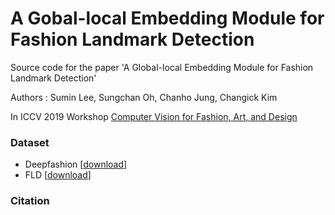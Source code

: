 # A Gobal-local Embedding Module for Fashion Landmark Detection

Source code for the paper 'A Global-local Embedding Module for Fashion Landmark Detection'

Authors : Sumin Lee, Sungchan Oh, Chanho Jung, Changick Kim

In ICCV 2019 Workshop [Computer Vision for Fashion, Art, and Design](https://sites.google.com/view/cvcreative/home?authuser=0)

### Dataset
* Deepfashion [[download](http://mmlab.ie.cuhk.edu.hk/projects/DeepFashion/AttributePrediction.html)]
* FLD [[download](http://mmlab.ie.cuhk.edu.hk/projects/DeepFashion/LandmarkDetection.html)]

### Citation
